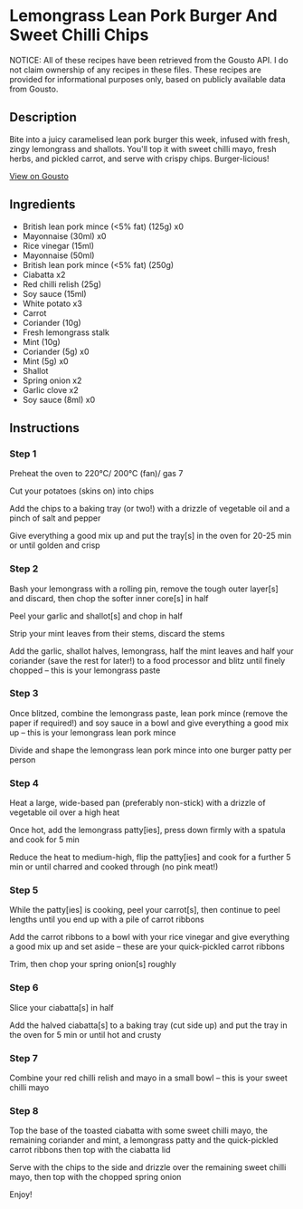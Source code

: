 # Lemongrass Lean Pork Burger And Sweet Chilli Chips

NOTICE: All of these recipes have been retrieved from the Gousto API. I do not claim ownership of any recipes in these files. These recipes are provided for informational purposes only, based on publicly available data from Gousto.

## Description

Bite into a juicy caramelised lean pork burger this week, infused with fresh, zingy lemongrass and shallots. You'll top it with sweet chilli mayo, fresh herbs, and pickled carrot, and serve with crispy chips. Burger-licious! 

[View on Gousto](https://www.gousto.co.uk/recipes/cookbook/lemongrass-lean-pork-burger-and-sweet-chilli-chips)

## Ingredients

- British lean pork mince (<5% fat) (125g) x0
- Mayonnaise (30ml) x0
- Rice vinegar (15ml)
- Mayonnaise (50ml)
- British lean pork mince (<5% fat) (250g)
- Ciabatta x2
- Red chilli relish (25g)
- Soy sauce (15ml)
- White potato x3
- Carrot
- Coriander (10g)
- Fresh lemongrass stalk
- Mint (10g)
- Coriander (5g) x0
- Mint (5g) x0
- Shallot
- Spring onion x2
- Garlic clove x2
- Soy sauce (8ml) x0

## Instructions


### Step 1

Preheat the oven to 220°C/ 200°C (fan)/ gas 7

Cut your potatoes (skins on) into chips

Add the chips to a baking tray (or two!) with a drizzle of vegetable oil and a pinch of salt and pepper

Give everything a good mix up and put the tray[s] in the oven for 20-25 min or until golden and crisp


### Step 2

Bash your lemongrass with a rolling pin, remove the tough outer layer[s] and discard, then chop the softer inner core[s] in half

Peel your garlic and shallot[s] and chop in half

Strip your mint leaves from their stems, discard the stems

Add the garlic, shallot halves, lemongrass, half the mint leaves and half your coriander (save the rest for later!) to a food processor and blitz until finely chopped – this is your lemongrass paste


### Step 3

Once blitzed, combine the lemongrass paste, lean pork mince (remove the paper if required!) and soy sauce in a bowl and give everything a good mix up – this is your lemongrass lean pork mince

Divide and shape the lemongrass lean pork mince into one burger patty per person


### Step 4

Heat a large, wide-based pan (preferably non-stick) with a drizzle of vegetable oil over a high heat

Once hot, add the lemongrass patty[ies], press down firmly with a spatula and cook for 5 min

Reduce the heat to medium-high, flip the patty[ies] and cook for a further 5 min or until charred and cooked through (no pink meat!)


### Step 5

While the patty[ies] is cooking, peel your carrot[s], then continue to peel lengths until you end up with a pile of carrot ribbons

Add the carrot ribbons to a bowl with your rice vinegar and give everything a good mix up and set aside – these are your quick-pickled carrot ribbons

Trim, then chop your spring onion[s]<span class="text-danger"> </span>roughly


### Step 6

Slice your ciabatta[s] in half

Add the halved ciabatta[s] to a baking tray (cut side up) and put the tray in the oven for 5 min or until hot and crusty


### Step 7

Combine your red chilli relish and mayo in a small bowl – this is your sweet chilli mayo

### Step 8

Top the base of the toasted ciabatta with some sweet chilli mayo, the remaining coriander and mint, a lemongrass patty and the quick-pickled carrot ribbons then top with the ciabatta lid

Serve with the chips to the side and drizzle over the remaining sweet chilli mayo, then top with the chopped spring onion

Enjoy!

